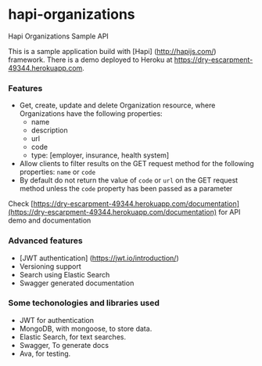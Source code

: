 # hapi-organizations

Hapi Organizations Sample API

This is a sample application build with [Hapi] (http://hapijs.com/) framework.
There is a demo deployed to Heroku at https://dry-escarpment-49344.herokuapp.com.

### Features

- Get, create, update and delete Organization resource, where Organizations have the following properties:
  * name
  * description
  * url
  * code
  * type: [employer, insurance, health system]
- Allow clients to filter results on the GET request method for the following properties: `name` or `code`
- By default do not return the value of `code` or `url` on the GET request method unless the `code` property has been passed as a parameter
  
Check [https://dry-escarpment-49344.herokuapp.com/documentation](https://dry-escarpment-49344.herokuapp.com/documentation) for API demo and documentation

### Advanced features

- [JWT authentication] (https://jwt.io/introduction/)
- Versioning support
- Search using Elastic Search
- Swagger generated documentation

### Some techonologies and libraries used

- JWT for authentication
- MongoDB, with mongoose, to store data.
- Elastic Search, for text searches.
- Swagger, To generate docs
- Ava, for testing.

